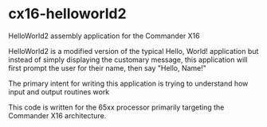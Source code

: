 # cx16-helloworld2
HelloWorld2 assembly application for the Commander X16

HelloWorld2 is a modified version of the typical Hello, World! application but instead of simply displaying the customary message, this application will first prompt the user for their name, then say "Hello, Name!"

The primary intent for writing this application is trying to understand how input and output routines work

This code is written for the 65xx processor primarily targeting the Commander X16 architecture.
